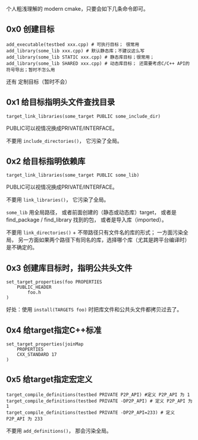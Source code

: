 个人粗浅理解的 modern cmake，只要会如下几条命令即可。

## 0x0 创建目标

```
add_executable(testbed xxx.cpp) # 可执行目标； 很常用
add_library(some_lib xxx.cpp) # 默认静态库；不建议这么写
add_library(some_lib STATIC xxx.cpp) # 静态库目标；很常用；
add_library(some_lib SHARED xxx.cpp) # 动态库目标； 还需要考虑C/C++ API的符号导出；暂时不怎么用
```
还有 定制目标（暂时不会）

## 0x1 给目标指明头文件查找目录
```
target_link_libraries(some_target PUBLIC some_include_dir)
```

PUBLIC可以视情况换成PRIVATE/INTERFACE。

不要用 `include_directories()`， 它污染了全局。

## 0x2 给目标指明依赖库
```
target_link_libraries(some_target PUBLIC some_lib)
```

PUBLIC可以视情况换成PRIVATE/INTERFACE。

不要用 `link_libraries()`， 它污染了全局。

`some_lib` 用全局路径， 或者前面创建的（静态或动态库）target， 或者是 find_package / find_library 找到的包， 或者是导入库（imported）。

不要用 `link_directories()` + 不带路径只有文件名的库的形式； 一方面污染全局， 另一方面如果两个路径下有同名的库，选择哪个库（尤其是跨平台编译时）是不确定的。

## 0x3 创建库目标时，指明公共头文件
```
set_target_properties(foo PROPERTIES
    PUBLIC_HEADER
        foo.h
)
```
好处：使用 `install(TARGETS foo)` 时把库文件和公共头文件都拷贝过去了。

## 0x4 给target指定C++标准
```
set_target_properties(joinMap
    PROPERTIES
    CXX_STANDARD 17
)
```

## 0x5 给target指定宏定义
```
target_compile_definitions(testbed PRIVATE P2P_API) #定义 P2P_API 为 1
target_compile_definitions(testbed PRIVATE -DP2P_API) # 定义 P2P_API 为 1
target_compile_definitions(testbed PRIVATE -DP2P_API=233) # 定义 P2P_API 为 233
```

不要用 `add_definitions()`， 那会污染全局。
